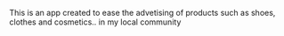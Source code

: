 This is an app created to ease the advetising of products
such as shoes, clothes and cosmetics.. in my local community


